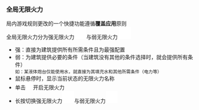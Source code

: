 ### 全局无限火力
局内游戏规则更改的一个快捷功能遵循**覆盖应用**原则  
全局无限火力分为强无限火力![alt text](图/infinitude.png)与弱无限火力 ![alt text](图/infinitude-weaken.png)
- 强：直接为建筑提供所有所需条件且为最强配置
- 弱：为建筑提供必要的条件（当建筑没有其他的条件选择时，就会提供所有条件）  
`如：某液体炮台仅能使用水，就直接为其填充水和其他所需条件（电力等）`
- 鼠标悬停时，显示当前状态的无限火力名称
- 单击<img src=图/infinitude.png height=20>开启无限火力
- 长按切换强无限火力![alt text](图/infinitude.png)与弱无限火力![alt text](图/infinitude-weaken.png)



